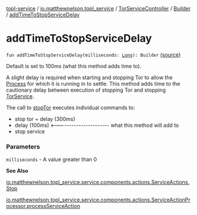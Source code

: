 [topl-service](../../../index.md) / [io.matthewnelson.topl_service](../../index.md) / [TorServiceController](../index.md) / [Builder](index.md) / [addTimeToStopServiceDelay](./add-time-to-stop-service-delay.md)

# addTimeToStopServiceDelay

`fun addTimeToStopServiceDelay(milliseconds: `[`Long`](https://kotlinlang.org/api/latest/jvm/stdlib/kotlin/-long/index.html)`): Builder` [(source)](https://github.com/05nelsonm/TorOnionProxyLibrary-Android/blob/master/topl-service/src/main/java/io/matthewnelson/topl_service/TorServiceController.kt#L187)

Default is set to 100ms (what this method adds time to).

A slight delay is required when starting and stopping Tor to allow the [Process](https://docs.oracle.com/javase/6/docs/api/java/lang/Process.html)
for which it is running in to settle. This method adds time to the cautionary
delay between execution of stopping Tor and stopping [TorService](#).

The call to [stopTor](../stop-tor.md) executes individual commands to:

* stop tor + delay (300ms)
* delay (100ms) &lt;---------------------- what this method will add to
* stop service

### Parameters

`milliseconds` - A value greater than 0

**See Also**

[io.matthewnelson.topl_service.service.components.actions.ServiceActions.Stop](#)

[io.matthewnelson.topl_service.service.components.actions.ServiceActionProcessor.processServiceAction](#)

